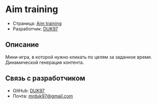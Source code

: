 # Aim training

- Страница: [Aim training](https://duk97.github.io/aim-training/)
- Разработчик: [DUK97](https://github.com/DUK97)

## Описание

Мини-игра, в которой нужно кликать по целям за заданное время. Динамической генерация контента.

## Связь с разработчиком

- GitHub: [DUK97](https://github.com/DUK97)
- Почта: [mrduk97@gmail.com](mailto:mrduk97@gmail.com)
